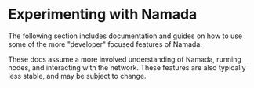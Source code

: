 # Experimenting with Namada

The following section includes documentation and guides on how to use some of the more "developer" focused features of Namada.

These docs assume a more involved understanding of Namada, running nodes, and interacting with the network. These features are also typically less stable, and may be subject to change.
